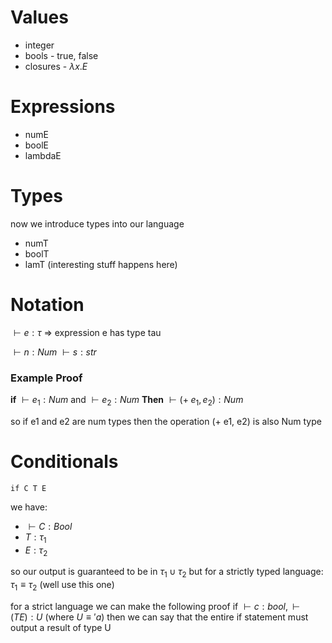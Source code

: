 # Values 
- integer 
- bools - true, false 
- closures - $\lambda x.E$ 

# Expressions 
- numE
- boolE
- lambdaE 

# Types 
now we introduce types into our language 
- numT
- boolT 
- lamT (interesting stuff happens here) 

# Notation 
$\vdash e: \tau$  => expression e has type tau 

$\vdash n: Num$ 
$\vdash s: str$ 

### Example Proof 
**if** $\vdash e_1 : Num$ and $\vdash e_2 : Num$ **Then** $\vdash (+ \;e_1, e_2) : Num$ 

so if e1 and e2 are num types then the operation (+ e1, e2) is also Num type 

# Conditionals 
```
if C T E
```
we have: 
- $\vdash C : Bool$
- $T : \tau_1$ 
- $E : \tau_2$ 

so our output is guaranteed to be in $\tau_1 \cup \tau_2$ 
but for a strictly typed language: $\tau_1 \equiv \tau_2$ (well use this one)

for a strict language we can make the following proof 
if $\vdash c:bool, \vdash (TE): U$ (where $U \equiv 'a$)
then we can say that the entire if statement must output a result of type U 
